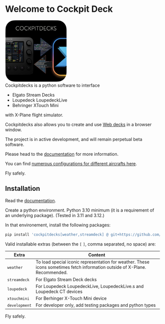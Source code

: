 # Welcome to Cockpit Deck

<div float="right">
<img src="https://github.com/devleaks/cockpitdecks/raw/main/cockpitdecks/resources/icon.png" width="200" alt="Cockpitdecks icon"/>
</div>
Cockpitdecks is a python software to interface

- Elgato Stream Decks
- Loupedeck LoupedeckLive
- Behringer XTouch Mini

with X-Plane flight simulator.

Cockpitdecks also allows you to create and use [Web decks](https://devleaks.github.io/cockpitdecks-docs/Extending/Web%20Decks/) in a browser window.

The project is in active development, and will remain perpetual beta software.

Please head to the [documentation](https://devleaks.github.io/cockpitdecks-docs/) for more information.

You can find [numerous configurations for different aircrafts here](https://github.com/dlicudi/cockpitdecks-configs).

Fly safely.


## Installation

Read the [documentation](https://devleaks.github.io/cockpitdecks-docs/Installation/).

Create a python environment. Python 3.10 minimum (it is a requirement of an underlying package).
(Tested in 3.11 and 3.12.)

In that environement, install the following packages:

```sh
pip install 'cockpitdecks[weather,streamdeck] @ git+https://github.com/devleaks/cockpitdecks.git'
```

Valid installable extras (between the `[` `]`, comma separated, no space) are:

| Extra         | Content                                                                                                                     |
| ------------- | --------------------------------------------------------------------------------------------------------------------------- |
| `weather`     | To load special iconic representation for weather. These icons sometimes fetch information outside of X-Plane. Recommended. |
| `streamdeck`  | For Elgato Stream Deck decks                                                                                                |
| `loupedeck`   | For Loupedeck LoupedeckLive, LoupedeckLive.s and Loupedeck CT devices                                                       |
| `xtouchmini`  | For Berhinger X-Touch Mini device                                                                                           |
| `development` | For developer only, add testing packages and python types                                                                   |


Fly safely.
